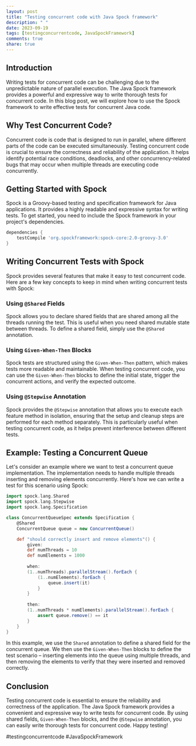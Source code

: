 ```yaml
---
layout: post
title: "Testing concurrent code with Java Spock framework"
description: " "
date: 2023-09-19
tags: [testingconcurrentcode, JavaSpockFramework]
comments: true
share: true
---
```


## Introduction
Writing tests for concurrent code can be challenging due to the unpredictable nature of parallel execution. The Java Spock framework provides a powerful and expressive way to write thorough tests for concurrent code. In this blog post, we will explore how to use the Spock framework to write effective tests for concurrent Java code.

## Why Test Concurrent Code?
Concurrent code is code that is designed to run in parallel, where different parts of the code can be executed simultaneously. Testing concurrent code is crucial to ensure the correctness and reliability of the application. It helps identify potential race conditions, deadlocks, and other concurrency-related bugs that may occur when multiple threads are executing code concurrently.

## Getting Started with Spock
Spock is a Groovy-based testing and specification framework for Java applications. It provides a highly readable and expressive syntax for writing tests. To get started, you need to include the Spock framework in your project's dependencies.

```groovy
dependencies {
    testCompile 'org.spockframework:spock-core:2.0-groovy-3.0'
}
```

## Writing Concurrent Tests with Spock
Spock provides several features that make it easy to test concurrent code. Here are a few key concepts to keep in mind when writing concurrent tests with Spock:

### Using `@Shared` Fields
Spock allows you to declare shared fields that are shared among all the threads running the test. This is useful when you need shared mutable state between threads. To define a shared field, simply use the `@Shared` annotation.

### Using `Given-When-Then` Blocks
Spock tests are structured using the `Given-When-Then` pattern, which makes tests more readable and maintainable. When testing concurrent code, you can use the `Given-When-Then` blocks to define the initial state, trigger the concurrent actions, and verify the expected outcome.

### Using `@Stepwise` Annotation
Spock provides the `@Stepwise` annotation that allows you to execute each feature method in isolation, ensuring that the setup and cleanup steps are performed for each method separately. This is particularly useful when testing concurrent code, as it helps prevent interference between different tests.

## Example: Testing a Concurrent Queue
Let's consider an example where we want to test a concurrent queue implementation. The implementation needs to handle multiple threads inserting and removing elements concurrently. Here's how we can write a test for this scenario using Spock:

```groovy
import spock.lang.Shared
import spock.lang.Stepwise
import spock.lang.Specification

class ConcurrentQueueSpec extends Specification {
    @Shared
    ConcurrentQueue queue = new ConcurrentQueue()

    def "should correctly insert and remove elements"() {
        given:
        def numThreads = 10
        def numElements = 1000
        
        when:
        (1..numThreads).parallelStream().forEach {
            (1..numElements).forEach {
                queue.insert(it)
            }
        }
        
        then:
        (1..numThreads * numElements).parallelStream().forEach {
            assert queue.remove() == it
        }
    }
}
```

In this example, we use the `Shared` annotation to define a shared field for the concurrent queue. We then use the `Given-When-Then` blocks to define the test scenario – inserting elements into the queue using multiple threads, and then removing the elements to verify that they were inserted and removed correctly.

## Conclusion
Testing concurrent code is essential to ensure the reliability and correctness of the application. The Java Spock framework provides a convenient and expressive way to write tests for concurrent code. By using shared fields, `Given-When-Then` blocks, and the `@Stepwise` annotation, you can easily write thorough tests for concurrent code. Happy testing!

#testingconcurrentcode #JavaSpockFramework